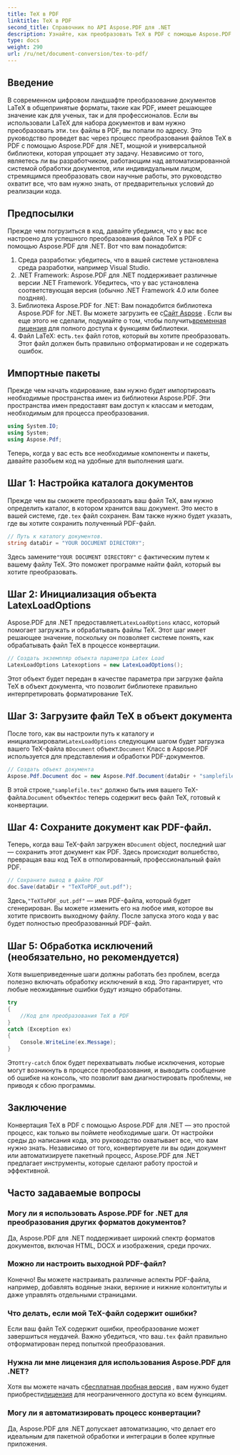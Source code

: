 ```yaml
---
title: TeX в PDF
linktitle: TeX в PDF
second_title: Справочник по API Aspose.PDF для .NET
description: Узнайте, как преобразовать TeX в PDF с помощью Aspose.PDF для .NET с помощью этого подробного пошагового руководства. Идеально подходит для разработчиков и профессионалов в области документов.
type: docs
weight: 290
url: /ru/net/document-conversion/tex-to-pdf/
---
```

## Введение

В современном цифровом ландшафте преобразование документов LaTeX в общепринятые форматы, такие как PDF, имеет решающее значение как для ученых, так и для профессионалов. Если вы использовали LaTeX для набора документов и вам нужно преобразовать эти`.tex` файлы в PDF, вы попали по адресу. Это руководство проведет вас через процесс преобразования файлов TeX в PDF с помощью Aspose.PDF для .NET, мощной и универсальной библиотеки, которая упрощает эту задачу. Независимо от того, являетесь ли вы разработчиком, работающим над автоматизированной системой обработки документов, или индивидуальным лицом, стремящимся преобразовать свои научные работы, это руководство охватит все, что вам нужно знать, от предварительных условий до реализации кода.

## Предпосылки

Прежде чем погрузиться в код, давайте убедимся, что у вас все настроено для успешного преобразования файлов TeX в PDF с помощью Aspose.PDF для .NET. Вот что вам понадобится:

1. Среда разработки: убедитесь, что в вашей системе установлена среда разработки, например Visual Studio.
2. .NET Framework: Aspose.PDF для .NET поддерживает различные версии .NET Framework. Убедитесь, что у вас установлена соответствующая версия (обычно .NET Framework 4.0 или более поздняя).
3.  Библиотека Aspose.PDF for .NET: Вам понадобится библиотека Aspose.PDF for .NET. Вы можете загрузить ее с[Сайт Aspose](https://releases.aspose.com/pdf/net/) . Если вы еще этого не сделали, подумайте о том, чтобы получить[временная лицензия](https://purchase.aspose.com/temporary-license/) для полного доступа к функциям библиотеки.
4.  Файл LaTeX: есть`.tex` файл готов, который вы хотите преобразовать. Этот файл должен быть правильно отформатирован и не содержать ошибок.

## Импортные пакеты

Прежде чем начать кодирование, вам нужно будет импортировать необходимые пространства имен из библиотеки Aspose.PDF. Эти пространства имен предоставят вам доступ к классам и методам, необходимым для процесса преобразования.

```csharp
using System.IO;
using System;
using Aspose.Pdf;
```

Теперь, когда у вас есть все необходимые компоненты и пакеты, давайте разобьем код на удобные для выполнения шаги.

## Шаг 1: Настройка каталога документов

Прежде чем вы сможете преобразовать ваш файл TeX, вам нужно определить каталог, в котором хранится ваш документ. Это место в вашей системе, где`.tex` файл сохранен. Вам также нужно будет указать, где вы хотите сохранить полученный PDF-файл.

```csharp
// Путь к каталогу документов.
string dataDir = "YOUR DOCUMENT DIRECTORY";
```

 Здесь замените`"YOUR DOCUMENT DIRECTORY"` с фактическим путем к вашему файлу TeX. Это поможет программе найти файл, который вы хотите преобразовать.

## Шаг 2: Инициализация объекта LatexLoadOptions

 Aspose.PDF для .NET предоставляет`LatexLoadOptions` класс, который помогает загружать и обрабатывать файлы TeX. Этот шаг имеет решающее значение, поскольку он позволяет системе понять, как обрабатывать файл TeX в процессе конвертации.

```csharp
// Создать экземпляр объекта параметра Latex Load
LatexLoadOptions Latexoptions = new LatexLoadOptions();
```

Этот объект будет передан в качестве параметра при загрузке файла TeX в объект документа, что позволит библиотеке правильно интерпретировать форматирование TeX.

## Шаг 3: Загрузите файл TeX в объект документа

 После того, как вы настроили путь к каталогу и инициализировали`LatexLoadOptions` следующим шагом будет загрузка вашего TeX-файла в`Document` объект.`Document` Класс в Aspose.PDF используется для представления и обработки PDF-документов. 

```csharp
// Создать объект документа
Aspose.Pdf.Document doc = new Aspose.Pdf.Document(dataDir + "samplefile.tex", Latexoptions);
```

 В этой строке,`"samplefile.tex"` должно быть имя вашего TeX-файла.`Document` объект`doc` теперь содержит весь файл TeX, готовый к конвертации.

## Шаг 4: Сохраните документ как PDF-файл.

 Теперь, когда ваш TeX-файл загружен в`Document` object, последний шаг — сохранить этот документ как PDF. Здесь происходит волшебство, превращая ваш код TeX в отполированный, профессиональный файл PDF.

```csharp
// Сохраните вывод в файле PDF
doc.Save(dataDir + "TeXToPDF_out.pdf");
```

 Здесь,`"TeXToPDF_out.pdf"` — имя PDF-файла, который будет сгенерирован. Вы можете изменить его на любое имя, которое вы хотите присвоить выходному файлу. После запуска этого кода у вас будет полностью преобразованный PDF-файл.

## Шаг 5: Обработка исключений (необязательно, но рекомендуется)

Хотя вышеприведенные шаги должны работать без проблем, всегда полезно включать обработку исключений в код. Это гарантирует, что любые неожиданные ошибки будут изящно обработаны.

```csharp
try
{
    //Код для преобразования TeX в PDF
}
catch (Exception ex)
{
    Console.WriteLine(ex.Message);
}
```

 Этот`try-catch` блок будет перехватывать любые исключения, которые могут возникнуть в процессе преобразования, и выводить сообщение об ошибке на консоль, что позволит вам диагностировать проблемы, не приводя к сбою программы.

## Заключение

Конвертация TeX в PDF с помощью Aspose.PDF для .NET — это простой процесс, как только вы поймете необходимые шаги. От настройки среды до написания кода, это руководство охватывает все, что вам нужно знать. Независимо от того, конвертируете ли вы один документ или автоматизируете пакетный процесс, Aspose.PDF для .NET предлагает инструменты, которые сделают работу простой и эффективной.

## Часто задаваемые вопросы

### Могу ли я использовать Aspose.PDF for .NET для преобразования других форматов документов?
Да, Aspose.PDF для .NET поддерживает широкий спектр форматов документов, включая HTML, DOCX и изображения, среди прочих.

### Можно ли настроить выходной PDF-файл?
Конечно! Вы можете настраивать различные аспекты PDF-файла, например, добавлять водяные знаки, верхние и нижние колонтитулы и даже управлять отдельными страницами.

### Что делать, если мой TeX-файл содержит ошибки?
 Если ваш файл TeX содержит ошибки, преобразование может завершиться неудачей. Важно убедиться, что ваш`.tex` файл правильно отформатирован перед попыткой преобразования.

### Нужна ли мне лицензия для использования Aspose.PDF для .NET?
 Хотя вы можете начать с[бесплатная пробная версия](https://releases.aspose.com/) , вам нужно будет приобрести[лицензия](https://purchase.aspose.com/buy) для неограниченного доступа ко всем функциям.

### Могу ли я автоматизировать процесс конвертации?
Да, Aspose.PDF для .NET допускает автоматизацию, что делает его идеальным для пакетной обработки и интеграции в более крупные приложения.